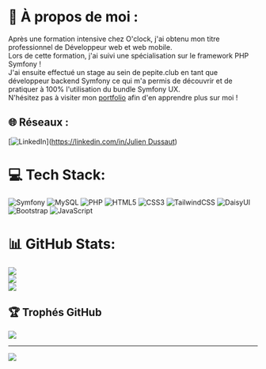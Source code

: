 # 💫 À propos de moi :
Après une formation intensive chez O'clock, j'ai obtenu mon titre professionnel de Développeur web et web mobile.<br>
Lors de cette formation, j'ai suivi une spécialisation sur le framework PHP Symfony ! <br>
J'ai ensuite effectué un stage au sein de pepite.club en tant que développeur backend Symfony ce qui m'a permis de découvrir et de pratiquer à 100% l'utilisation du bundle Symfony UX.<br>
N'hésitez pas à visiter mon [portfolio](https://www.julien-dussaut.com) afin d'en apprendre plus sur moi ! 

## 🌐 Réseaux :
[![LinkedIn](https://img.shields.io/badge/LinkedIn-%230077B5.svg?logo=linkedin&logoColor=white)]([https://linkedin.com/in/Julien Dussaut](https://www.linkedin.com/in/julien-dussaut-523149a9/)) 

# 💻 Tech Stack:
![Symfony](https://img.shields.io/badge/symfony-%23000000.svg?style=for-the-badge&logo=symfony&logoColor=white) 
![MySQL](https://img.shields.io/badge/mysql-%2300000f.svg?style=for-the-badge&logo=mysql&logoColor=white) 
![PHP](https://img.shields.io/badge/php-%23777BB4.svg?style=for-the-badge&logo=php&logoColor=white) 
![HTML5](https://img.shields.io/badge/html5-%23E34F26.svg?style=for-the-badge&logo=html5&logoColor=white) 
![CSS3](https://img.shields.io/badge/css3-%231572B6.svg?style=for-the-badge&logo=css3&logoColor=white)
![TailwindCSS](https://img.shields.io/badge/tailwindcss-%2338B2AC.svg?style=for-the-badge&logo=tailwind-css&logoColor=white) 
![DaisyUI](https://img.shields.io/badge/daisyui-5A0EF8?style=for-the-badge&logo=daisyui&logoColor=white)
![Bootstrap](https://img.shields.io/badge/bootstrap-%238511FA.svg?style=for-the-badge&logo=bootstrap&logoColor=white)
![JavaScript](https://img.shields.io/badge/javascript-%23323330.svg?style=for-the-badge&logo=javascript&logoColor=%23F7DF1E) 

# 📊 GitHub Stats:
![](https://github-readme-stats.vercel.app/api?username=Julien-Dussaut&theme=dark&hide_border=false&include_all_commits=true&count_private=true)<br/>
![](https://github-readme-streak-stats.herokuapp.com/?user=Julien-Dussaut&theme=dark&hide_border=false)<br/>
![](https://github-readme-stats.vercel.app/api/top-langs/?username=Julien-Dussaut&theme=dark&hide_border=false&include_all_commits=true&count_private=true&layout=compact)

## 🏆 Trophés GitHub 
![](https://github-profile-trophy.vercel.app/?username=Julien-Dussaut&theme=radical&no-frame=false&no-bg=true&margin-w=4)

---
[![](https://visitcount.itsvg.in/api?id=Julien-Dussaut&icon=0&color=0)](https://visitcount.itsvg.in)

<!-- Proudly created with GPRM ( https://gprm.itsvg.in ) -->
